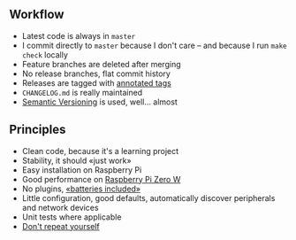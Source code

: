 ## Workflow

- Latest code is always in `master`
- I commit directly to `master` because I don't care – and because I run `make check` locally
- Feature branches are deleted after merging
- No release branches, flat commit history
- Releases are tagged with [annotated tags](https://git-scm.com/book/en/v2/Git-Basics-Tagging)
- `CHANGELOG.md` is really maintained
- [Semantic Versioning](https://semver.org/) is used, well… almost

## Principles

- Clean code, because it's a learning project
- Stability, it should «just work»
- Easy installation on Raspberry Pi
- Good performance on [Raspberry Pi Zero W](https://www.raspberrypi.org/products/raspberry-pi-zero-w/)
- No plugins, [«batteries included»](https://en.wikipedia.org/wiki/Batteries_Included)
- Little configuration, good defaults, automatically discover peripherals and network devices
- Unit tests where applicable
- [Don't repeat yourself](https://en.wikipedia.org/wiki/Don%27t_repeat_yourself)
